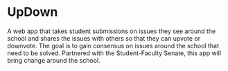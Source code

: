 # UpDown
A web app that takes student submissions on issues they see around the school and shares the issues with others so that they can upvote or downvote. The goal is to gain consensus on issues around the school that need to be solved. Partnered with the Student-Faculty Senate, this app will bring change around the school.
